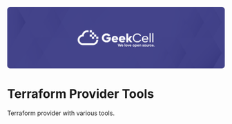 [![Geek Cell GmbH](https://raw.githubusercontent.com/geekcell/.github/main/geekcell-github-banner.png)](https://www.geekcell.io/)

# Terraform Provider Tools

Terraform provider with various tools.
